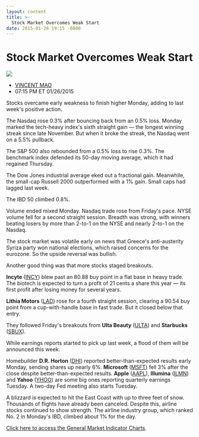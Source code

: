 ```yaml
---
layout: content
title: >-
  Stock Market Overcomes Weak Start
date: 2015-01-26 19:15 -0800
---
```



Stock Market Overcomes Weak Start
==================================


![](https://www.investors.com/wp-content/uploads/ibd-migrated-images/MPv_150127_635578817420738224.png)

* [VINCENT MAO](https://www.investors.com/author/maov/ "Posts by VINCENT MAO")
* 07:15 PM ET 01/26/2015




Stocks overcame early weakness to finish higher Monday, adding to last week's positive action.

  

The Nasdaq rose 0.3% after bouncing back from an 0.5% loss. Monday marked the tech-heavy index's sixth straight gain — the longest winning streak since late November. But when it broke the streak, the Nasdaq went on a 5.5% pullback.

  

The S&P 500 also rebounded from a 0.5% loss to rise 0.3%. The benchmark index defended its 50-day moving average, which it had regained Thursday.

  

The Dow Jones industrial average eked out a fractional gain. Meanwhile, the small-cap Russell 2000 outperformed with a 1% gain. Small caps had lagged last week.

  

The IBD 50 climbed 0.8%.

  

Volume ended mixed Monday. Nasdaq trade rose from Friday's pace. NYSE volume fell for a second straight session. Breadth was strong, with winners beating losers by more than 2-to-1 on the NYSE and nearly 2-to-1 on the Nasdaq.

  

The stock market was volatile early on news that Greece's anti-austerity Syriza party won national elections, which raised concerns for the eurozone. So the upside reversal was bullish.

  

Another good thing was that more stocks staged breakouts.

  

**Incyte** ([INCY](https://research.investors.com/quote.aspx?symbol=INCY)) blew past an 80.88 buy point in a flat base in heavy trade. The biotech is expected to turn a profit of 21 cents a share this year — its first profit after losing money for several years.

  

**Lithia Motors** ([LAD](https://research.investors.com/quote.aspx?symbol=LAD)) rose for a fourth straight session, clearing a 90.54 buy point from a cup-with-handle base in fast trade. But it closed below that entry.

  

They followed Friday's breakouts from **Ulta Beauty** ([ULTA](https://research.investors.com/quote.aspx?symbol=ULTA)) and **Starbucks** ([SBUX](https://research.investors.com/quote.aspx?symbol=SBUX)).

  

While earnings reports started to pick up last week, a flood of them will be announced this week.

  

Homebuilder **D.R. Horton** ([DHI](https://research.investors.com/quote.aspx?symbol=DHI)) reported better-than-expected results early Monday, sending shares up nearly 6%. **Microsoft** ([MSFT](https://research.investors.com/quote.aspx?symbol=MSFT)) fell 3% after the close despite better-than-expected results. **Apple** ([AAPL](https://research.investors.com/quote.aspx?symbol=AAPL)), **Illumina** ([ILMN](https://research.investors.com/quote.aspx?symbol=ILMN)) and **Yahoo** ([YHOO](https://research.investors.com/quote.aspx?symbol=YHOO)) are some big ones reporting quarterly earnings Tuesday. A two-day Fed meeting also starts Tuesday.

  

A blizzard is expected to hit the East Coast with up to three feet of snow. Thousands of flights have already been canceled. Despite this, airline stocks continued to show strength. The airline industry group, which ranked No. 2 in Monday's IBD, climbed about 1% for the day.


[Click here to access the General Market Indicator Charts](https://www.investors.com/pdf/GMI_012715.pdf).




